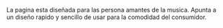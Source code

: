 La pagina esta diseñada para las persona amantes de la musica. Apunta a un diseño rapido y sencillo de usar para la comodidad del consumidor. 
